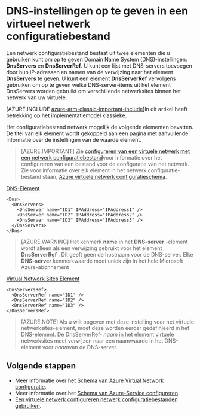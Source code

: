 <properties 
   pageTitle="DNS-instellingen op te geven in een virtueel netwerk configuratiebestand | Microsoft Azure"
   description="Hoe u DNS-server-instellingen wijzigen in een virtueel netwerk met een virtueel netwerk configuratie-bestand in het implementatiemodel klassieke"
   services="virtual-network"
   documentationCenter="na"
   authors="jimdial"
   manager="carmonm"
   editor="tysonn" 
   tags="azure-service-management" />
<tags 
   ms.service="virtual-network"
   ms.devlang="na"
   ms.topic="article"
   ms.tgt_pltfrm="na"
   ms.workload="infrastructure-services"
   ms.date="02/23/2016"
   ms.author="jdial" /> 


# <a name="specifying-dns-settings-in-a-virtual-network-configuration-file"></a>DNS-instellingen op te geven in een virtueel netwerk configuratiebestand

Een netwerk configuratiebestand bestaat uit twee elementen die u gebruiken kunt om op te geven Domain Name System (DNS)-instellingen: **DnsServers** en **DnsServerRef**. U kunt een lijst met DNS-servers toevoegen door hun IP-adressen en namen van de verwijzing naar het element **DnsServers** te geven. U kunt een element **DnsServerRef** vervolgens gebruiken om op te geven welke DNS-server-items uit het element DnsServers worden gebruikt om verschillende netwerksites binnen het netwerk van uw virtuele.

[AZURE.INCLUDE [azure-arm-classic-important-include](../../includes/azure-arm-classic-important-include.md)]In dit artikel heeft betrekking op het implementatiemodel klassieke.

Het configuratiebestand netwerk mogelijk de volgende elementen bevatten. De titel van elk element wordt gekoppeld aan een pagina met aanvullende informatie over de instellingen van de waarde element.

>[AZURE.IMPORTANT] Zie [configureren van een virtuele netwerk met een netwerk configuratiebestand](virtual-networks-using-network-configuration-file.md)voor informatie over het configureren van een bestand voor de configuratie van het netwerk. Zie voor informatie over elk element in het netwerk configuratie-bestand staan, [Azure virtuele netwerk configuratieschema](https://msdn.microsoft.com/library/azure/jj157100.aspx).

[DNS-Element](http://go.microsoft.com/fwlink/?LinkId=248093)

    <Dns>
      <DnsServers>
        <DnsServer name="ID1" IPAddress="IPAddress1" />
        <DnsServer name="ID2" IPAddress="IPAddress2" />
        <DnsServer name="ID3" IPAddress="IPAddress3" />
      </DnsServers>
    </Dns>

>[AZURE.WARNING] Het kenmerk **name** in het **DNS-server** -element wordt alleen als een verwijzing gebruikt voor het element **DnsServerRef** . Dit geeft geen de hostnaam voor de DNS-server. Elke **DNS-server** kenmerkwaarde moet uniek zijn in het hele Microsoft Azure-abonnement

[Virtual Network Sites Element](http://go.microsoft.com/fwlink/?LinkId=248093)

    <DnsServersRef>
      <DnsServerRef name="ID1" />
      <DnsServerRef name="ID2" />
      <DnsServerRef name="ID3" />
    </DnsServersRef>

>[AZURE.NOTE] Als u wilt opgeven met deze instelling voor het virtuele netwerksites-element, moet deze worden eerder gedefinieerd in het DNS-element. De DnsServerRef- *naam* in het element virtuele netwerksites moet verwijzen naar een naamwaarde in het DNS-element voor *naam*van de DNS-server.

## <a name="next-steps"></a>Volgende stappen

- Meer informatie over het [Schema van Azure Virtual Network configuratie](http://go.microsoft.com/fwlink/?LinkId=248093).
- Meer informatie over het [Schema van Azure-Service configureren](https://msdn.microsoft.com/library/windowsazure/ee758710).
- [Een virtuele netwerk configureren netwerk configuratiebestanden gebruiken](virtual-networks-using-network-configuration-file.md).

